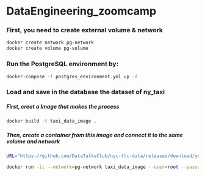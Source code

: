 # DataEngineering_zoomcamp


### First, you need to create external volume & network

```bash
docker create network pg-network
docker create volume pg-volume
```

### Run the PostgreSQL environment by:

```bash
docker-compose -f postgres_environment.yml up -d
```

### Load and save in the database the dataset of ny_taxi

##### First, creat a Image that makes the process
```bash
docker build -t taxi_data_image . 
```

##### Then, create a container from this image and connect it to the same volume and network

```bash
URL="https://github.com/DataTalksClub/nyc-tlc-data/releases/download/yellow/yellow_tripdata_2021-01.csv.gz"

docker run -it --network=pg-network taxi_data_image --user=root --password=mypass --host=pgServer --port=5432 --db=ny_taxi --table_name=yello_taxis --url=${URL}
```